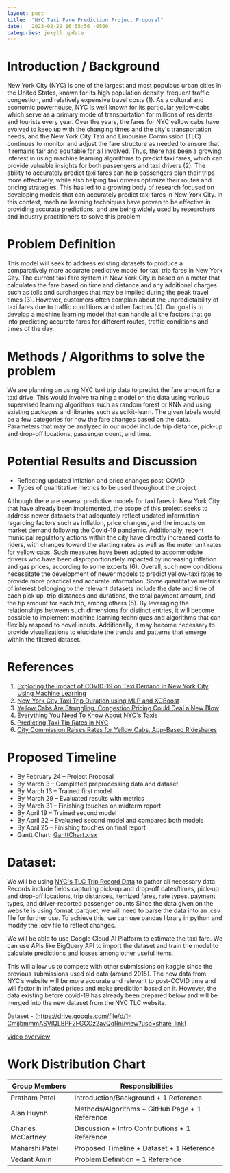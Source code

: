 ```yaml
---
layout: post
title:  "NYC Taxi Fare Prediction Project Proposal"
date:   2023-02-22 16:55:56 -0500
categories: jekyll update
---
```

# Introduction / Background

New York City (NYC) is one of the largest and most populous urban cities in the United States, known for its high population density, frequent traffic congestion, and relatively expensive travel costs (1). As a cultural and economic powerhouse, NYC is well known for its particular yellow-cabs which serve as a primary mode of transportation for millions of residents and tourists every year. Over the years, the fares for NYC yellow cabs have evolved to keep up with the changing times and the city's transportation needs, and the New York City Taxi and Limousine Commission (TLC) continues to monitor and adjust the fare structure as needed to ensure that it remains fair and equitable for all involved. Thus, there has been a growing interest in using machine learning algorithms to predict taxi fares, which can provide valuable insights for both passengers and taxi drivers (2). The ability to accurately predict taxi fares can help passengers plan their trips more effectively, while also helping taxi drivers optimize their routes and pricing strategies. This has led to a growing body of research focused on developing models that can accurately predict taxi fares in New York City. In this context, machine learning techniques have proven to be effective in providing accurate predictions, and are being widely used by researchers and industry practitioners to solve this problem

# Problem Definition

This model will seek to address existing datasets to produce a comparatively more accurate predictive model for taxi trip fares in New York City. The current taxi fare system in New York City is based on a meter that calculates the fare based on time and distance and any additional charges such as tolls and surcharges that may be implied during the peak travel times (3).  However, customers often complain about the unpredictability of taxi fares due to traffic conditions and other factors (4). Our goal is to develop a machine learning model that can handle all the factors that go into predicting accurate fares for different routes, traffic conditions and times of the day. 

# Methods / Algorithms to solve the problem

We are planning on using NYC taxi trip data to predict the fare amount for a taxi drive. This would involve training a model on the data using various supervised learning algorithms such as random forest or KNN and using existing packages and libraries such as scikit-learn. The given labels would be a few categories for how the fare changes based on the data. Parameters that may be analyzed in our model include trip distance, pick-up and drop-off locations, passenger count, and time.

# Potential Results and Discussion

- Reflecting updated inflation and price changes post-COVID
- Types of quantitative metrics to be used throughout the project

Although there are several predictive models for taxi fares in New York City that have already been implemented, the scope of this project seeks to address newer datasets that adequately reflect updated information regarding factors such as inflation, price changes, and the impacts on market demand following the Covid-19 pandemic. Additionally, recent municipal regulatory actions within the city have directly increased costs to riders, with changes toward the starting rates as well as the meter unit rates for yellow cabs. Such measures have been adopted to accommodate drivers who have been disproportionately impacted by increasing inflation and gas prices, according to some experts (6). Overall, such new conditions necessitate the development of newer models to predict yellow-taxi rates to provide more practical and accurate information. Some quantitative metrics of interest belonging to the relevant datasets include the date and time of each pick up, trip distances and durations, the total payment amount, and the tip amount for each trip, among others (5). By leveraging the relationships between such dimensions for distinct entries, it will become possible to implement machine learning techniques and algorithms that can flexibly respond to novel inputs. Additionally, it may become necessary to provide visualizations to elucidate the trends and patterns that emerge within the filtered dataset. 

# References

1. [Exploring the Impact of COVID-19 on Taxi Demand in New York City Using Machine Learning](https://www.proquest.com/docview/2672015744?pq-origsite=primo)
2. [New York City Taxi Trip Duration using MLP and XGBoost](https://link.springer.com/article/10.1007/s13198-021-01130-x)
3. [Yellow Cabs Are Struggling. Congestion Pricing Could Deal a New Blow](https://www.nytimes.com/2022/10/11/nyregion/nyc-traffic-yellow-cab-tolls.html)
4. [Everything You Need To Know About NYC's Taxis](https://www.thetravel.com/what-to-know-about-taxi-cabs-in-nyc-costs/)
5. [Predicting Taxi Tip Rates in NYC](https://cseweb.ucsd.edu//classes/sp15/cse190-c/reports/sp15/050.pdf)
6. [City Commission Raises Rates for Yellow Cabs, App-Based Rideshares](https://www.ny1.com/nyc/all-boroughs/news/2022/11/15/city-raises-rates-for-yellow-cabs-app-based-rideshares)

# Proposed Timeline
- By February 24 – Project Proposal
- By March 3 – Completed preprocessing data and dataset
- By March 13 – Trained first model
- By March 29 – Evaluated results with metrics
- By March 31 – Finishing touches on midterm report
- By April 19 – Trained second model
- By April 22 – Evaluated second model and compared both models
- By April 25 – Finishing touches on final report
- Gantt Chart: [GanttChart.xlsx](https://drive.google.com/file/d/1kezo3Hnp-eNU9r2HoV9J7l_7r3_N54zG/view)

# Dataset:

We will be using [NYC's TLC Trip Record Data](https://www.nyc.gov/site/tlc/about/tlc-trip-record-data.page) to gather all necessary data. Records include fields capturing pick-up and drop-off dates/times, pick-up and drop-off locations, trip distances, itemized fares, rate types, payment types, and driver-reported passenger counts Since the data given on the website is using format .parquet, we will need to parse the data into an .csv file for further use. To achieve this, we can use pandas library in python and modify the .csv file to reflect changes.

We will be able to use Google Cloud AI Platform to estimate the taxi fare. We can use APIs like BigQuery API to import the dataset and train the model to calculate predictions and losses among other useful items.

This will allow us to compete with other submissions on kaggle since the previous submissions used old data (around 2015). The new data from NYC’s website will be more accurate and relevant to post-COVID time and will factor in inflated prices and make prediction based on it. However, the data existing before covid-19 has already been prepared below and will be merged into the new dataset from the NYC TLC website.

Dataset - (https://drive.google.com/file/d/1-CmijbmmmASVIQLBPF2FGCCz2avQqRni/view?usp=share_link)

[video overview](https://drive.google.com/file/d/1sVoDzxJn3bhSzEMcnam3IDISVUVXoAZS/view?usp=share_link)

# Work Distribution Chart

| Group Members | Responsibilities |
| --- | ----------- |
| Pratham Patel | Introduction/Background + 1 Reference |
| Alan Huynh  | Methods/Algorithms + GitHub Page + 1 Reference |
| Charles McCartney | Discussion + Intro Contributions + 1 Reference |
| Maharshi Patel | Proposed Timeline + Dataset + 1 Reference |
| Vedant Amin | Problem Definition + 1 Reference |

